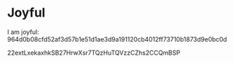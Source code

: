 # Joyful

I am joyful: 964d0b08cfd52af3d57b1e51d1ae3d9a191120cb4012ff73710b1873d9e0bc0d


22extLxekaxhkSB27HrwXsr7TQzHuTQVzzCZhs2CCQmBSP